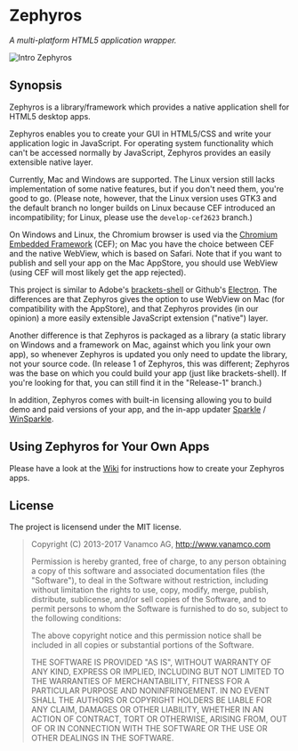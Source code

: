 
Zephyros
========

*A multi-platform HTML5 application wrapper.*


![Intro Zephyros](http://s29.postimg.org/ax53mwrmv/Newsletter_open_source.png)


## Synopsis

Zephyros is a library/framework which provides a native application shell for HTML5 desktop apps.

Zephyros enables you to create your GUI in HTML5/CSS and write your application logic in JavaScript. For operating system functionality which can't be accessed normally by JavaScript, Zephyros provides an easily extensible native layer.

Currently, Mac and Windows are supported. The Linux version still lacks implementation of some native features, but if you don't need them, you're good to go. (Please note, however, that the Linux version uses GTK3 and the default branch no longer builds on Linux because CEF introduced an incompatibility; for Linux, please use the ```develop-cef2623``` branch.)

On Windows and Linux, the Chromium browser is used via the [Chromium Embedded Framework](https://code.google.com/p/chromiumembedded/) (CEF); on Mac you have the choice between CEF and the native WebView, which is based on Safari. Note that if you want to publish and sell your app on the Mac AppStore, you should use WebView (using CEF will most likely get the app rejected). 

This project is similar to Adobe's [brackets-shell](https://github.com/adobe/brackets-shell) or Github's [Electron](https://electron.atom.io/). The differences are that Zephyros gives the option to use WebView on Mac (for compatibility with the AppStore), and that Zephyros provides (in our opinion) a more easily extensible JavaScript extension ("native") layer.

Another difference is that Zephyros is packaged as a library (a static library on Windows and a framework on Mac, against which you link your own app), so whenever Zephyros is updated you only need to update the library, not your source code.
(In release 1 of Zephyros, this was different; Zephyros was the base on which you could build your app (just like brackets-shell). If you're looking for that, you can still find it in the "Release-1" branch.)

In addition, Zephyros comes with built-in licensing allowing you to build demo and paid versions of your app, and the in-app updater [Sparkle](http://sparkle-project.org/) / [WinSparkle](http://winsparkle.org/).

## Using Zephyros for Your Own Apps

Please have a look at the [Wiki](https://github.com/vnmc/zephyros/wiki) for instructions how to create your Zephyros apps.

## License

The project is licensend under the MIT license.

> Copyright (C) 2013-2017 Vanamco AG, http://www.vanamco.com
>
> Permission is hereby granted, free of charge, to any person obtaining a copy of this software and associated documentation files (the "Software"), to deal in the Software without restriction, including without limitation the rights to use, copy, modify, merge, publish, distribute, sublicense, and/or sell copies of the Software, and to permit persons to whom the Software is furnished to do so, subject to the following conditions:
>
> The above copyright notice and this permission notice shall be included in all copies or substantial portions of the Software.
>
> THE SOFTWARE IS PROVIDED "AS IS", WITHOUT WARRANTY OF ANY KIND, EXPRESS OR IMPLIED, INCLUDING BUT NOT LIMITED TO THE WARRANTIES OF MERCHANTABILITY, FITNESS FOR A PARTICULAR PURPOSE AND NONINFRINGEMENT. IN NO EVENT SHALL THE AUTHORS OR COPYRIGHT HOLDERS BE LIABLE FOR ANY CLAIM, DAMAGES OR OTHER LIABILITY, WHETHER IN AN ACTION OF CONTRACT, TORT OR OTHERWISE, ARISING FROM, OUT OF OR IN CONNECTION WITH THE SOFTWARE OR THE USE OR OTHER DEALINGS IN THE SOFTWARE.
